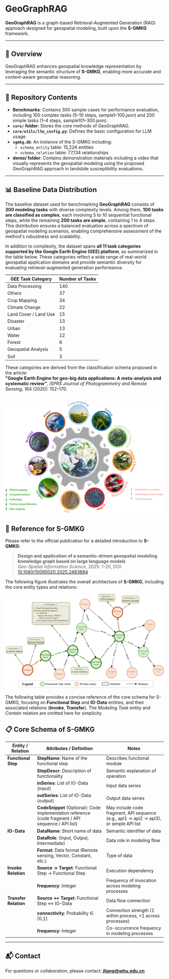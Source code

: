 # GeoGraphRAG

**GeoGraphRAG** is a graph-based Retrieval-Augmented Generation (RAG) approach designed for geospatial modeling, built upon the **S-GMKG** framework.

---

## 📌 Overview

GeoGraphRAG enhances geospatial knowledge representation by leveraging the semantic structure of **S-GMKG**, enabling more accurate and context-aware geospatial reasoning.

---

## 📂 Repository Contents

- **Benchmarks**: Contains 300 sample cases for performance evaluation, including 100 complex tasks (5–10 steps, sample1–100.json) and 200 simple tasks (1–4 steps, sample101–300.json).
- **`core/` folder**: Stores the core methods of GeoGraphRAG.
- **`core/utils/llm_config.py`**: Defines the basic configuration for LLM usage.
- **`sgmkg.db`**: An instance of the S-GMKG including:
  - `schema_entity` table: 15,224 entities
  - `schema_relation` table: 77,134 relationships
- **demo/ folder**: Contains demonstration materials including a video that visually represents the geospatial modeling using the proposed GeoGraphRAG approach in landslide susceptibility evaluations.


---

## 📊 Baseline Data Distribution

The baseline dataset used for benchmarking **GeoGraphRAG** consists of **300 modeling tasks** with diverse complexity levels. Among them, **100 tasks are classified as complex**, each involving 5 to 10 sequential functional steps, while the remaining **200 tasks are simple**, containing 1 to 4 steps. This distribution ensures a balanced evaluation across a spectrum of geospatial modeling scenarios, enabling comprehensive assessment of the method's robustness and scalability.

In addition to complexity, the dataset spans **all 11 task categories supported by the Google Earth Engine (GEE) platform**, as summarized in the table below. These categories reflect a wide range of real-world geospatial application domains and provide semantic diversity for evaluating retrieval-augmented generation performance.

| **GEE Task Category**       | **Number of Tasks** |
|----------------------------|---------------------|
| Data Processing             | 140                 |
| Others                      | 37                  |
| Crop Mapping                | 34                  |
| Climate Change              | 22                  |
| Land Cover / Land Use       | 15                  |
| Disaster                    | 13                  |
| Urban                       | 13                  |
| Water                       | 12                  |
| Forest                      | 6                   |
| Geospatial Analysis         | 5                   |
| Soil                        | 3                   |

These categories are derived from the classification schema proposed in the article:  
**"Google Earth Engine for geo-big data applications: A meta-analysis and systematic review"**, *ISPRS Journal of Photogrammetry and Remote Sensing*, 164 (2020): 152–170.  

![GEE Category](images/GEE%20applications%20categories.jpg) 
---

## 📖 Reference for S-GMKG

Please refer to the official publication for a detailed introduction to **S-GMKG**:

> **Design and application of a semantic-driven geospatial modeling knowledge graph based on large language models**  
> *Geo-Spatial Information Science*, 2025: 1-20, DOI: [10.1080/10095020.2025.2483884](https://doi.org/10.1080/10095020.2025.2483884)

The following figure illustrates the overall architecture of **S-GMKG**, including the core entity types and relations:

![S-GMKG Architecture](images/S-GMKG%20Structure.png)  

The following table provides a concise reference of the core schema for S-GMKG, focusing on **Functional Step** and **IO-Data** entities, and their associated relations (**Invoke**, **Transfer**). The *Modeling Task* entity and *Contain* relation are omitted here for simplicity.

## 📋 Core Schema of S-GMKG

| Entity / Relation | Attributes / Definition | Notes |
|-------------------|-------------------------|-------|
| **Functional Step** | **StepName**: Name of the functional step | Describes functional module |
|                   | **StepDescr**: Description of functionality | Semantic explanation of operation |
|                   | **inSeries**: List of IO-Data (input) | Input data series |
|                   | **outSeries**: List of IO-Data (output) | Output data series |
|                   | **CodeSnippet** (Optional): Code implementation reference {code fragment / API sequence / API list} | May include code fragment, API sequence (e.g., api1 → api2 → api3), or simple API list |
| **IO-Data**       | **DataName**: Short name of data | Semantic identifier of data |
|                   | **DataRole**: {Input, Output, Intermediate} | Data role in modeling flow |
|                   | **Format**: Data format (Remote sensing, Vector, Constant, etc.) | Type of data |
| **Invoke Relation** | **Source → Target**: Functional Step → Functional Step | Execution dependency |
|                   | **frequency**: Integer | Frequency of invocation across modeling processes |
| **Transfer Relation** | **Source ↔ Target**: Functional Step ↔ IO-Data | Data flow connection |
|                   | **connectivity**: Probability ∈ [0,1] | Connection strength (1 within process, <1 across processes) |
|                   | **frequency**: Integer | Co-occurrence frequency in modeling processes |

---

## 📬 Contact

For questions or collaboration, please contact: **jliang@whu.edu.cn**
